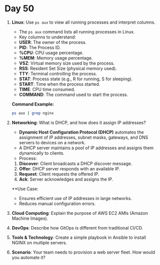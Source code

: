 # Day 50

1. **Linux**: Use `ps aux` to view all running processes and interpret columns.
   - The `ps aux` command lists all running processes in Linux.
   - Key columns to understand:
    - **USER**: The owner of the process.
    - **PID**: The Process ID.
    - **%CPU**: CPU usage percentage.
    - **%MEM**: Memory usage percentage.
    - **VSZ**: Virtual memory size used by the process.
    - **RSS**: Resident Set Size (physical memory used).
    - **TTY**: Terminal controlling the process.
    - **STAT**: Process state (e.g., R for running, S for sleeping).
    - **START**: Time when the process started.
    - **TIME**: CPU time consumed.
    - **COMMAND**: The command used to start the process.

   **Command Example:**
     ```bash
     ps aux | grep nginx
     ```


2. **Networking**: What is DHCP, and how does it assign IP addresses?
   - **Dynamic Host Configuration Protocol (DHCP)** automates the assignment of IP addresses, subnet masks, gateways, and DNS servers to devices on a network.
    - A DHCP server maintains a pool of IP addresses and assigns them dynamically to clients.
   - Process:
    1. **Discover**: Client broadcasts a DHCP discover message.
    2. **Offer**: DHCP server responds with an available IP.
    3. **Request**: Client requests the offered IP.
    4. **Ack**: Server acknowledges and assigns the IP.

   **Use Case:
    - Ensures efficient use of IP addresses in large networks.
    - Reduces manual configuration errors.


3. **Cloud Computing**: Explain the purpose of AWS EC2 AMIs (Amazon Machine Images).

4. **DevOps**: Describe how GitOps is different from traditional CI/CD.

5. **Tools & Technology**: Create a simple playbook in Ansible to install NGINX on multiple servers.

6. **Scenario**: Your team needs to provision a web server fleet. How would you automate it?


